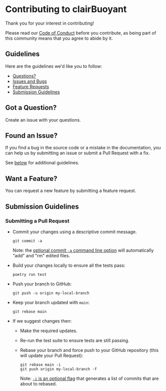 # Contributing to clairBuoyant

Thank you for your interest in contributing!

Please read our [Code of Conduct](./CODE_OF_CONDUCT.md) before you contribute, as being part of this community means that you agree to abide by it.

## Guidelines

Here are the guidelines we'd like you to follow:

- [Questions?](#question)
- [Issues and Bugs](#issue)
- [Feature Requests](#feature)
- [Submission Guidelines](#submit)

## <a name="question"></a> Got a Question?

Create an issue with your questions.

## <a name="issue"></a> Found an Issue?

If you find a bug in the source code or a mistake in the documentation, you can help us by submitting an issue or
submit a Pull Request with a fix.

See [below](#submit) for additional guidelines.

## <a name="feature"></a> Want a Feature?

You can request a new feature by submitting a feature request.

## <a name="submit"></a> Submission Guidelines

### Submitting a Pull Request

- Commit your changes using a descriptive commit message.

  ```shell
  git commit -a
  ```

  Note: the [optional commit `-a` command line option](https://git-scm.com/docs/git-commit#Documentation/git-commit.txt--a) will automatically "add" and "rm" edited files.

- Build your changes locally to ensure all the tests pass:

  ```shell
  poetry run test
  ```

- Push your branch to GitHub:

  ```shell
  git push -u origin my-local-branch
  ```

- Keep your branch updated with `main`:

  ```shell
  git rebase main
  ```

- If we suggest changes then:

  - Make the required updates.
  - Re-run the test suite to ensure tests are still passing.
  - Rebase your branch and force push to your GitHub repository (this will update your Pull Request):

    ```shell
    git rebase main -i
    git push origin my-local-branch -f
    ```

    Note: [`-i` is an optional flag](https://git-scm.com/docs/git-rebase#Documentation/git-rebase.txt--i) that generates a list of commits that are about to rebased.
